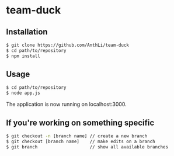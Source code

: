 # team-duck

## Installation
```bash
$ git clone https://github.com/AnthLi/team-duck
$ cd path/to/repository
$ npm install
```

## Usage
```bash
$ cd path/to/repository
$ node app.js
```

The application is now running on localhost:3000.

## If you're working on something specific
```bash
$ git checkout -n [branch name] // create a new branch
$ git checkout [branch name]    // make edits on a branch
$ git branch                    // show all available branches
```
